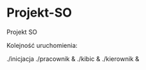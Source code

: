 # Projekt-SO
Projekt SO


Kolejność uruchomienia: 

./inicjacja
./pracownik &
./kibic &
./kierownik &
